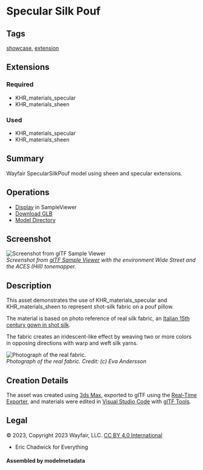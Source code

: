 # Specular Silk Pouf

## Tags

[showcase](../Models-showcase.md), [extension](../Models-extension.md)

## Extensions

### Required

* KHR_materials_specular
* KHR_materials_sheen

### Used

* KHR_materials_specular
* KHR_materials_sheen

## Summary

Wayfair SpecularSilkPouf model using sheen and specular extensions.

## Operations

* [Display](https://github.khronos.org/glTF-Sample-Viewer-Release/?model=https://raw.GithubUserContent.com/KhronosGroup/glTF-Sample-Assets/main/./Models/SpecularSilkPouf/glTF-Binary/SpecularSilkPouf.glb) in SampleViewer
* [Download GLB](https://raw.GithubUserContent.com/KhronosGroup/glTF-Sample-Assets/main/./Models/SpecularSilkPouf/glTF-Binary/SpecularSilkPouf.glb)
* [Model Directory](./)

## Screenshot

![Screenshot from glTF Sample Viewer](screenshot/screenshot_Large.jpg)
<br/>_Screenshot from [glTF Sample Viewer](https://github.khronos.org/glTF-Sample-Viewer-Release/) with the environment Wide Street and the ACES (Hill) tonemapper._

## Description

This asset demonstrates the use of KHR_materials_specular and KHR_materials_sheen to represent shot-silk fabric on a pouf pillow. 

The material is based on photo reference of real silk fabric, an <a href="http://evashistoricalcostumes.blogspot.com/p/italian-15th-century-gown-in-shot-silk.html">Italian 15th century gown in shot silk</a>. 

The fabric creates an iridescent-like effect by weaving two or more colors in opposing directions with warp and weft silk yarns.

![Photograph of the real fabric.](screenshot/eva-andersson-photo.jpg)
<br/>_Photograph of the real fabric. Credit: (c) Eva Andersson_

## Creation Details

The asset was created using [3ds Max](https://www.autodesk.com/products/3ds-max), exported to glTF using the [Real-Time Exporter](https://help.autodesk.com/view/3DSMAX/2024/ENU/?guid=GUID-5B4C8EC2-2230-4F9F-B3C6-48D9E347E37D), and materials were edited in [Visual Studio Code](https://code.visualstudio.com/) with [glTF Tools](https://github.com/AnalyticalGraphicsInc/gltf-vscode#gltf-tools-extension-for-visual-studio-code).

## Legal

&copy; 2023, Copyright 2023 Wayfair, LLC. [CC BY 4.0 International](https://creativecommons.org/licenses/by/4.0/legalcode)

 - Eric Chadwick for Everything

#### Assembled by modelmetadata